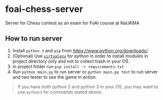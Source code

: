 # foai-chess-server
Server for Chess contest as an exam for FoAI course at NaUKMA

## How to run server
1. Install `python 3` and `pip` from https://www.python.org/downloads/.
2. (Optional) Use [`virtualenv`](https://packaging.python.org/guides/installing-using-pip-and-virtual-environments/) for python in order to install modules in project directory only and not to collect trash in your OS.
3. In project folder run `pip install -r requirements.txt`
4. Run `python main.py` to run server or `python main.py test` to run server and two tester to see the game in action.
> If you have both python 2 and python 3 in your OS, you may want to use `python3` for commands stated above.

